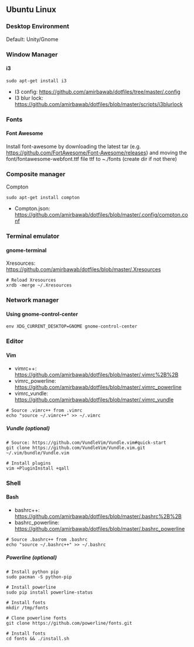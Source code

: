## Ubuntu Linux


### Desktop Environment
Default: Unity/Gnome

### Window Manager
#### i3
```
sudo apt-get install i3
```
* I3 config: https://github.com/amirbawab/dotfiles/tree/master/.config
* I3 blur lock: https://github.com/amirbawab/dotfiles/blob/master/scripts/i3blurlock

### Fonts
#### Font Awesome
Install font-awesome by downloading the latest tar (e.g. https://github.com/FortAwesome/Font-Awesome/releases) and moving the font/fontawesome-webfont.ttf file ttf to ~./fonts (create dir if not there)

### Composite manager
Compton
```
sudo apt-get install compton
```
* Compton.json: https://github.com/amirbawab/dotfiles/blob/master/.config/compton.conf

### Terminal emulator
#### gnome-terminal
Xresources: https://github.com/amirbawab/dotfiles/blob/master/.Xresources
```
# Reload Xresources
xrdb -merge ~/.Xresources
```

### Network manager
#### Using gnome-control-center
```
env XDG_CURRENT_DESKTOP=GNOME gnome-control-center
```

### Editor
#### Vim
* vimrc++: https://github.com/amirbawab/dotfiles/blob/master/.vimrc%2B%2B
* vimrc_powerline: https://github.com/amirbawab/dotfiles/blob/master/.vimrc_powerline
* vimrc_vundle: https://github.com/amirbawab/dotfiles/blob/master/.vimrc_vundle
```
# Source .vimrc++ from .vimrc
echo "source ~/.vimrc++" >> ~/.vimrc
```

##### Vundle (optional)
```
# Source: https://github.com/VundleVim/Vundle.vim#quick-start
git clone https://github.com/VundleVim/Vundle.vim.git ~/.vim/bundle/Vundle.vim

# Install plugins
vim +PluginInstall +qall
```

### Shell
#### Bash
* bashrc++: https://github.com/amirbawab/dotfiles/blob/master/.bashrc%2B%2B
* bashrc_powerline: https://github.com/amirbawab/dotfiles/blob/master/.bashrc_powerline
```
# Source .bashrc++ from .bashrc
echo "source ~/.bashrc++" >> ~/.bashrc
```

##### Powerline (optional)
```
# Install python pip
sudo pacman -S python-pip

# Install powerline
sudo pip install powerline-status

# Install fonts
mkdir /tmp/fonts

# Clone powerline fonts
git clone https://github.com/powerline/fonts.git

# Install fonts
cd fonts && ./install.sh
```
